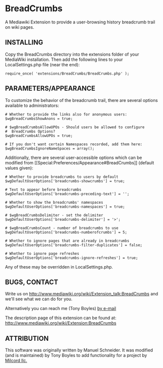 BreadCrumbs
===========

A Mediawiki Extension to provide a user-browsing history breadcrumb
trail on wiki pages.


INSTALLING
--------------------------------------------------------------------------

Copy the BreadCrumbs directory into the extensions folder of your
MediaWiki installation. Then add the following lines to your
LocalSettings.php file (near the end):

    require_once( 'extensions/BreadCrumbs/BreadCrumbs.php' );


PARAMETERS/APPEARANCE
--------------------------------------------------------------------------
To customize the behavior of the breadcrumb trail, there are several
options available to administrators:

    # Whether to provide the links also for anonymous users:
    $wgBreadCrumbsShowAnons = true;

    # $wgBreadCrumbsAllowUPOs - Should users be allowed to configure
    #  BreadCrumbs Options?
    $wgBreadCrumbsAllowUPOs = true;

    # If you don't want certain Namespaces recorded, add them here:
    $wgBreadCrumbsIgnoreNameSpaces = array();


Additionally, there are several user-accessible options which can be
modified from [[Special:Preferences/Appearance#BreadCrumbs]] (default
values given):

    # Whether to provide breadcrumbs to users by default
    $wgDefaultUserOptions['breadcrumbs-showcrumbs'] = true;

    # Text to appear before breadcrumbs
    $wgDefaultUserOptions['breadcrumbs-preceding-text'] = '';

    # Whether to show the breadcrumbs' namespaces
    $wgDefaultUserOptions['breadcrumbs-namespaces'] = true;

    # $wgBreadCrumbsDelimiter - set the delimiter
    $wgDefaultUserOptions['breadcrumbs-delimiter'] = '>';

    # $wgBreadCrumbsCount - number of breadcrumbs to use
    $wgDefaultUserOptions['breadcrumbs-numberofcrumbs'] = 5;

    # Whether to ignore pages that are already in breadcrumbs
    $wgDefaultUserOptions['breadcrumbs-filter-duplicates'] = false;

    # Whether to ignore page refreshes
    $wgDefaultUserOptions['breadcrumbs-ignore-refreshes'] = true;


Any of these may be overridden in LocalSettings.php.


BUGS, CONTACT
--------------------------------------------------------------------------

Write us on http://www.mediawiki.org/wiki/Extension_talk:BreadCrumbs and
we'll see what we can do for you.

Alternatively you can reach me (Tony Boyles)
[by e-mail](mailto:ABoyles@milcord.com)

The description page of this extension can be found at:
http://www.mediawiki.org/wiki/Extension:BreadCrumbs


ATTRIBUTION
--------------------------------------------------------------------------

This software was originally written by Manuel Schneider. It was modified 
(and is maintained) by Tony Boyles to add functionality for a project by
[Milcord llc.](http://milcord.com)
